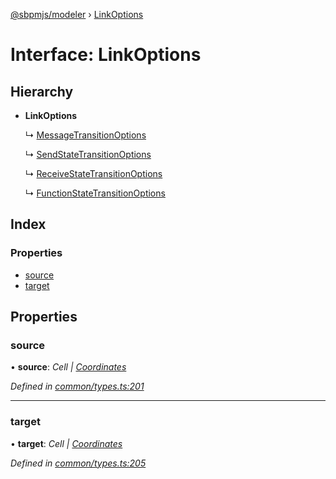 [@sbpmjs/modeler](../README.md) › [LinkOptions](linkoptions.md)

# Interface: LinkOptions

## Hierarchy

* **LinkOptions**

  ↳ [MessageTransitionOptions](messagetransitionoptions.md)

  ↳ [SendStateTransitionOptions](sendstatetransitionoptions.md)

  ↳ [ReceiveStateTransitionOptions](receivestatetransitionoptions.md)

  ↳ [FunctionStateTransitionOptions](functionstatetransitionoptions.md)

## Index

### Properties

* [source](linkoptions.md#source)
* [target](linkoptions.md#target)

## Properties

###  source

• **source**: *Cell | [Coordinates](coordinates.md)*

*Defined in [common/types.ts:201](https://github.com/mkolodiy/sbpmjs/blob/51ad125/packages/sbpm-modeler/lib/common/types.ts#L201)*

___

###  target

• **target**: *Cell | [Coordinates](coordinates.md)*

*Defined in [common/types.ts:205](https://github.com/mkolodiy/sbpmjs/blob/51ad125/packages/sbpm-modeler/lib/common/types.ts#L205)*
